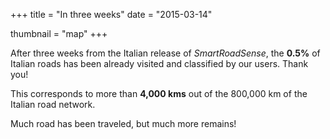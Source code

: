 +++
title = "In three weeks"
date = "2015-03-14"

thumbnail = "map"
+++

After three weeks from the Italian release of *SmartRoadSense*, the **0.5%** of Italian roads has been already visited and classified by our users.
Thank you!

This corresponds to more than **4,000&nbsp;kms** out of the 800,000 km of the Italian road network.

Much road has been traveled, but much more remains!
